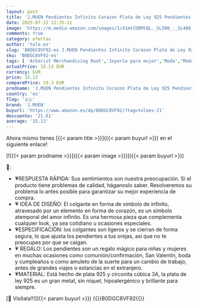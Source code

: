 ```yaml
---
layout: post
title: 'J.MUEN Pendientes Infinito Corazon Plata de Ley 925 Pendientes Colgantes de Circonia Cúbicapara Mujer Joyas para Novia Esposa Madre'
date: 2025-07-22 22:35:11
image: 'https://m.media-amazon.com/images/I/41mtCODMtQL._SL500_._SL400_.jpg'
comments: true
category: ofertas
author: 'tole.es'
slug: 'B0DGC8VF92-es J.MUEN Pendientes Infinito Corazon Plata de Ley 925...'
sku: 'B0DGC8VF92-es'
tags: [ 'Arborist Merchandising Root','Joyería para mujer','Moda','Moda Mujer','Ofertas de moda de verano','Pendientes para mujer','Self Service','Special Features Stores','c8538d25-3af9-48d3-aeff-5f3ce5572a36_0','c8538d25-3af9-48d3-aeff-5f3ce5572a36_3001','de','j.muen','ley','plata','🇪🇸', ]
actualPrice: 15.13 EUR
currency: EUR
price: 15.13
comparePrice: 19.3 EUR
prodname: 'J.MUEN Pendientes Infinito Corazon Plata de Ley 925 Pendientes Colgantes de Circonia Cúbicapara Mujer Joyas para Novia Esposa Madre'
country: 'es'
flag: '🇪🇸'
brand: 'J.MUEN'
buyurl: 'https://www.amazon.es/dp/B0DGC8VF92/?tag=tolees-21'
descuento: '21.61'
average: '15.13'
---
```


Ahora mismo tienes [{{< param title >}}]({{< param buyurl >}}) en el siguiente enlace!

[![{{< param prodname >}}]({{< param image >}})]({{< param buyurl >}})

🔎:

- 💗RESPUESTA RÁPIDA: Sus sentimientos son nuestra preocupación. Si el producto tiene problemas de calidad, háganoslo saber. Resolveremos su problema lo antes posible para garantizar su mejor experiencia de compra.
- 💗 IDEA DE DISEÑO: El colgante en forma de símbolo de infinito, atravesado por un elemento en forma de corazón, es un símbolo atemporal del amor infinito. Es una hermosa pieza que complementa cualquier look, ya sea cotidiano u ocasiones especiales.
- 💗ESPECIFICACIÓN: los colgantes son ligeros y se cierran de forma segura, lo que ajusta los pendientes a tus orejas, así que no te preocupes por que se caigan.
- 💗 REGALO: Los pendientes son un regalo mágico para niñas y mujeres en muchas ocasiones como comunión/confirmación, San Valentín, boda y cumpleaños o como amuleto de la suerte para un cambio de trabajo, antes de grandes viajes o estancias en el extranjero.
- 💗MATERIAL: Está hecho de plata 925 y circonita cúbica 3A, la plata de ley 925 es un gran metal, sin níquel, hipoalergénico y brillante para siempre.

[🛒 Visítala!!!]({{< param buyurl >}})
{{<world>}}B0DGC8VF92{{</world>}}
